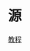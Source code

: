 # 源

[教程](https://codelabs.developers.google.com/codelabs/tfjs-training-regression/index.html?hl=zh-cn#0)
